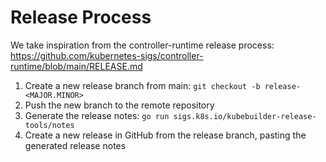# Release Process

We take inspiration from the controller-runtime release process:
https://github.com/kubernetes-sigs/controller-runtime/blob/main/RELEASE.md

1. Create a new release branch from main: `git checkout -b release-<MAJOR.MINOR>`
2. Push the new branch to the remote repository
3. Generate the release notes: `go run sigs.k8s.io/kubebuilder-release-tools/notes`
4. Create a new release in GitHub from the release branch, pasting the generated release notes
